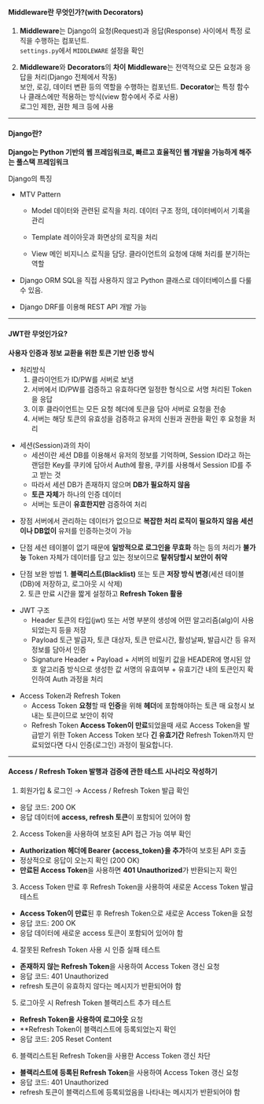 #### Middleware란 무엇인가?(with Decorators)
1. **Middleware**는  Django의 요청(Request)과 응답(Response) 사이에서 특정 로직을 수행하는 컴포넌트.  
`settings.py`에서 `MIDDLEWARE` 설정을 확인
>

2. **Middleware**와 **Decorators**의 **차이**
**Middleware**는 전역적으로 모든 요청과 응답을 처리(Django 전체에서 작동)   
보안, 로깅, 데이터 변환 등의 역할을 수행하는 컴포넌트.
**Decorator**는 특정 함수나 클래스에만 적용하는 방식(view 함수에서 주로 사용)   
로그인 제한, 권한 체크 등에 사용

----
#### Django란?
**Django는 Python 기반의 웹 프레임워크로, 빠르고 효율적인 웹 개발을 가능하게 해주는 풀스택 프레임워크**

Django의 특징
- MTV Pattern
    - Model
        데이터와 관련된 로직을 처리.
        데이터 구조 정의, 데이터베이서 기록을 관리
        >

    - Template
        레이아웃과 화면상의 로직을 처리
        >
    - View
        메인 비지니스 로직을 담당.
        클라이언트의 요청에 대해 처리를 분기하는 역할
>

- Django ORM
SQL을 직접 사용하지 않고 Python 클래스로 데이터베이스를 다룰 수 있음.
>

- Django DRF를 이용해 REST API 개발 가능
----
#### JWT란 무엇인가요?
**사용자 인증과 정보 교환을 위한 토큰 기반 인증 방식**
- 처리방식
    1. 클라이언트가 ID/PW를 서버로 보냄
    2. 서버에서 ID/PW를 검증하고 유효하다면 일정한 형식으로 서명 처리된 Token을 응답
    3. 이후 클라이언트는 모든 요청 헤더에 토큰을 담아 서버로 요청을 전송
    4. 서버는 해당 토큰의 유효성을 검증하고 유저의 신원과 권한을 확인 후 요청을 처리
>
- 세션(Session)과의 차이
    - 세션이란 세션 DB를 이용해서 유저의 정보를 기억하며,
Session ID라고 하는 랜덤한 Key를 쿠키에 담아서 Auth에 활용,
쿠키를 사용해서 Session ID를 주고 받는 것
    - 따라서 세션 DB가 존재하지 않으며 **DB가 필요하지 않음**
    - **토큰 자체**가 하나의 인증 데이터
    - 서버는 토큰이 **유효한지만** 검증하여 처리
>
- 장점
    서버에서 관리하는 데이터가 없으므로 **복잡한 처리 로직이 필요하지 않음**
    **세션이나 DB없이** 유저를 인증하는것이 가능
>
- 단점
    세션 테이블이 없기 때문에 **일방적으로 로그인을 무효화** 하는 등의 처리가 **불가능**
    Token 자체가 데이터를 담고 있는 정보이므로 **탈취당할시 보안이 취약**
>
- 단점 보완 방법
        1. **블랙리스트(Blacklist)** 또는 토큰 **저장 방식 변경**(세션 테이블(DB)에 저장하고, 로그아웃 시 삭제)   
        2. 토큰 만료 시간을 짧게 설정하고 **Refresh Token 활용**
>
- JWT 구조
    - Header
        토큰의 타입(jwt) 또는 서명 부분의 생성에 어떤 알고리즘(alg)이 사용되었는지 등을 저장
    - Payload
        토근 발급자, 토큰 대상자, 토큰 만료시간, 활성날짜, 발급시간 등 유저 정보를 담아서 인증
    - Signature
        Header + Payload + 서버의 비밀키 값을 HEADER에 명시된 암호 알고리즘 방식으로 생성한 값 
        서명의 유효여부 + 유효기간 내의 토큰인지 확인하여 Auth 과정을 처리
>
- Access Token과 Refresh Token
    - Access Token 
        **요청**할 때 **인증**을 위해 **헤더**에 포함해야하는 토큰
        매 요청시 보내는 토큰이므로 보안이 취약
    - Refresh Token
        **Access Token이 만료**되었을때 새로 Access Token을 발급받기 위한 Token
        Access Token 보다 **긴 유효기간**
        Refresh Token까지 만료되었다면
다시 인증(로그인) 과정이 필요합니다.

----
#### Access / Refresh Token 발행과 검증에 관한 테스트 시나리오 작성하기
1. 회원가입 & 로그인 → Access / Refresh Token 발급 확인
- 응답 코드: 200 OK
- 응답 데이터에 **access, refresh 토큰**이 포함되어 있어야 함
>

2.  Access Token을 사용하여 보호된 API 접근 가능 여부 확인
- **Authorization 헤더에 Bearer {access_token}을 추가**하여 보호된 API 호출
- 정상적으로 응답이 오는지 확인 (200 OK)
- **만료된 Access Token**을 사용하면 **401 Unauthorized**가 반환되는지 확인
>
3. Access Token 만료 후 Refresh Token을 사용하여 새로운 Access Token 발급 테스트
- **Access Token이 만료**된 후 Refresh Token으로 새로운 Access Token을 요청
- 응답 코드: 200 OK
- 응답 데이터에 새로운 access 토큰이 포함되어 있어야 함
>

4. 잘못된 Refresh Token 사용 시 인증 실패 테스트
- **존재하지 않는 Refresh Token**을 사용하여 Access Token 갱신 요청
- 응답 코드: 401 Unauthorized
- refresh 토큰이 유효하지 않다는 메시지가 반환되어야 함
>
5. 로그아웃 시 Refresh Token 블랙리스트 추가 테스트
- **Refresh Token을 사용하여 로그아웃** 요청
- **Refresh Token이 블랙리스트에 등록되었는지 확인
- 응답 코드: 205 Reset Content
>
6. 블랙리스트된 Refresh Token을 사용한 Access Token 갱신 차단
- **블랙리스트에 등록된 Refresh Token**을 사용하여 Access Token 갱신 요청
- 응답 코드: 401 Unauthorized
- refresh 토큰이 블랙리스트에 등록되었음을 나타내는 메시지가 반환되어야 함